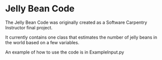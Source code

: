 Jelly Bean Code
========

The Jelly Bean Code was originally created as a Software Carpentry
Instructor final project. 

It currently contains one class that estimates the number of jelly 
beans in the world based on a few variables.

An example of how to use the code is in ExampleInput.py

